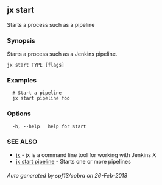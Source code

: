 ## jx start

Starts a process such as a pipeline

### Synopsis

Starts a process such as a Jenkins pipeline.

```
jx start TYPE [flags]
```

### Examples

```
  # Start a pipeline
  jx start pipeline foo
```

### Options

```
  -h, --help   help for start
```

### SEE ALSO

* [jx](jx.md)	 - jx is a command line tool for working with Jenkins X
* [jx start pipeline](jx_start_pipeline.md)	 - Starts one or more pipelines

###### Auto generated by spf13/cobra on 26-Feb-2018
